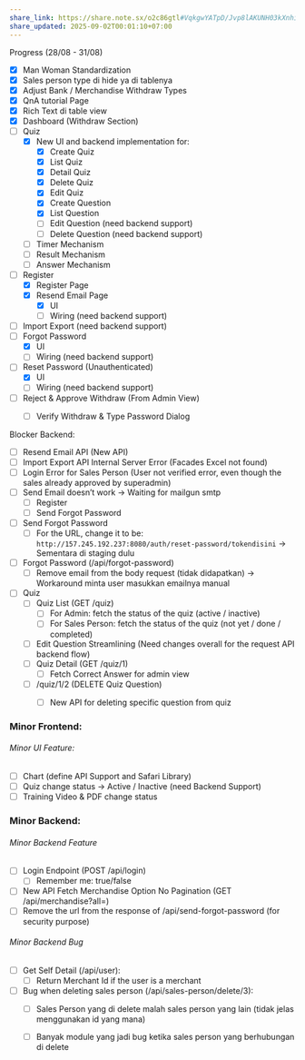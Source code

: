```yaml
---
share_link: https://share.note.sx/o2c86gtl#VqkgwYATpD/Jvp8lAKUNH03kXnhiH8ILwsXABZ1wJNM
share_updated: 2025-09-02T00:01:10+07:00
---
```

Progress (28/08 - 31/08)
- [x] Man Woman Standardization
- [x] Sales person type di hide ya di tablenya
- [x] Adjust Bank / Merchandise Withdraw Types
- [x] QnA tutorial Page
- [x] Rich Text di table view
- [x] Dashboard (Withdraw Section)
- [ ] Quiz
	- [x] New UI and backend implementation for:
		- [x] Create Quiz
		- [x] List Quiz
		- [x] Detail Quiz
		- [x] Delete Quiz
		- [x] Edit Quiz
		- [x] Create Question
		- [x] List Question
		- [ ] Edit Question (need backend support)
		- [ ] Delete Question (need backend support)
	- [ ] Timer Mechanism
	- [ ] Result Mechanism     
	- [ ] Answer Mechanism
- [ ] Register
	- [x] Register Page
	- [x] Resend Email Page
		- [x] UI
		- [ ] Wiring (need backend support)
- [ ] Import Export (need backend support)
- [ ] Forgot Password
	- [x] UI
	- [ ] Wiring (need backend support)
- [ ] Reset Password (Unauthenticated)
	- [x] UI
	- [ ] Wiring (need backend support)
- [ ] Reject & Approve Withdraw (From Admin View)
	- [ ] Verify Withdraw & Type Password Dialog


Blocker Backend:
- [ ] Resend Email API (New API)
- [ ] Import Export API Internal Server Error (Facades Excel not found)
- [ ] Login Error for Sales Person (User not verified error, even though the sales already approved by superadmin)
- [ ] Send Email doesn’t work → Waiting for mailgun smtp
	- [ ] Register
	- [ ] Send Forgot Password
- [ ] Send Forgot Password
	- [ ] For the URL, change it to be:  `http://157.245.192.237:8080/auth/reset-password/tokendisini` → Sementara di staging dulu
- [ ] Forgot Password (/api/forgot-password)
	- [ ] Remove email from the body request (tidak didapatkan) → Workaround minta user masukkan emailnya manual
- [ ] Quiz
	- [ ] Quiz List (GET /quiz)
		- [ ] For Admin: fetch the status of the quiz (active / inactive)
		- [ ] For Sales Person: fetch the status of the quiz (not yet / done / completed)
	- [ ] Edit Question Streamlining (Need changes overall for the request API backend flow)
	- [ ] Quiz Detail (GET /quiz/1)
		- [ ] Fetch Correct Answer for admin view
	- [ ] /quiz/1/2 (DELETE Quiz Question)
		- [ ] New API for deleting specific question from quiz


### Minor Frontend:
###### Minor UI Feature:
- [ ] Chart (define API Support and Safari Library)
- [ ] Quiz change status → Active / Inactive (need Backend Support)
- [ ] Training Video & PDF change status

### Minor Backend:
###### Minor Backend Feature
- [ ] Login Endpoint (POST /api/login)
	- [ ] Remember me: true/false 
- [ ] New API Fetch Merchandise Option No Pagination (GET /api/merchandise?all=)
- [ ] Remove the url from the response of /api/send-forgot-password (for security purpose)
###### Minor Backend Bug
- [ ] Get Self Detail (/api/user):
	- [ ] Return Merchant Id if the user is a merchant
- [ ] Bug when deleting sales person (/api/sales-person/delete/3): 
	- [ ] Sales Person yang di delete malah sales person yang lain (tidak jelas menggunakan id yang mana)
	- [ ] Banyak module yang jadi bug ketika sales person yang berhubungan di delete 


